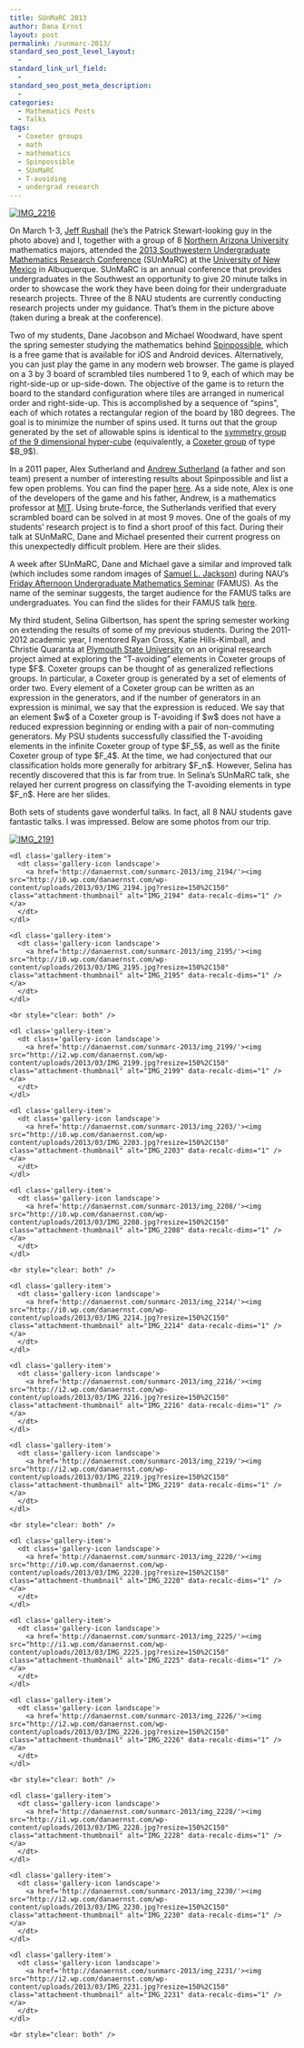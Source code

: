 ```yaml
---
title: SUnMaRC 2013
author: Dana Ernst
layout: post
permalink: /sunmarc-2013/
standard_seo_post_level_layout:
  - 
standard_link_url_field:
  - 
standard_seo_post_meta_description:
  - 
categories:
  - Mathematics Posts
  - Talks
tags:
  - Coxeter groups
  - math
  - mathematics
  - Spinpossible
  - SUnMaRC
  - T-avoiding
  - undergrad research
---
```

<div class="kcite-section" kcite-section-id="685">
  <p>
    <a href="http://i2.wp.com/danaernst.com/wp-content/uploads/2013/03/IMG_2216.jpg"><img src="http://i2.wp.com/danaernst.com/wp-content/uploads/2013/03/IMG_2216.jpg?fit=610%2C610" alt="IMG_2216" class="aligncenter size-full wp-image-697" data-recalc-dims="1" /></a>
  </p>
  
  <p>
    On March 1-3, <a href="https://nau.edu/CEFNS/NatSci/Math/Directory-Full-Time/Rushall-Jeff/">Jeff Rushall</a> (he&#8217;s the Patrick Stewart-looking guy in the photo above) and I, together with a group of 8 <a href="http://nau.edu">Northern Arizona University</a> mathematics majors, attended the <a href="http://sunmarc.org">2013 Southwestern Undergraduate Mathematics Research Conference</a> (SUnMaRC) at the <a href="http://www.unm.edu">University of New Mexico</a> in Albuquerque. SUnMaRC is an annual conference that provides undergraduates in the Southwest an opportunity to give 20 minute talks in order to showcase the work they have been doing for their undergraduate research projects. Three of the 8 NAU students are currently conducting research projects under my guidance. That&#8217;s them in the picture above (taken during a break at the conference).
  </p>
  
  <p>
    Two of my students, Dane Jacobson and Michael Woodward, have spent the spring semester studying the mathematics behind <a href="https://spinpossible.com/index.pl">Spinpossible</a>, which is a free game that is available for iOS and Android devices. Alternatively, you can just play the game in any modern web browser. The game is played on a 3 by 3 board of scrambled tiles numbered 1 to 9, each of which may be right-side-up or up-side-down. The objective of the game is to return the board to the standard configuration where tiles are arranged in numerical order and right-side-up. This is accomplished by a sequence of &#8220;spins&#8221;, each of which rotates a rectangular region of the board by 180 degrees. The goal is to minimize the number of spins used. It turns out that the group generated by the set of allowable spins is identical to the <a href="http://en.wikipedia.org/wiki/Hyperoctahedral_group">symmetry group of the 9 dimensional hyper-cube</a> (equivalently, a <a href="http://en.wikipedia.org/wiki/Coxeter_group">Coxeter group</a> of type $B_9$).
  </p>
  
  <p>
    In a 2011 paper, Alex Sutherland and <a href="http://math.mit.edu/~drew/">Andrew Sutherland</a> (a father and son team) present a number of interesting results about Spinpossible and list a few open problems. You can find the paper <a href="http://arxiv.org/abs/1110.6645">here</a>. As a side note, Alex is one of the developers of the game and his father, Andrew, is a mathematics professor at <a href="http://www.mit.edu">MIT</a>. Using brute-force, the Sutherlands verified that every scrambled board can be solved in at most 9 moves. One of the goals of my students&#8217; research project is to find a short proof of this fact. During their talk at SUnMaRC, Dane and Michael presented their current progress on this unexpectedly difficult problem. Here are their slides.
  </p>
  
  <div>
  </div>
  
  <p>
    A week after SUnMaRC, Dane and Michael gave a similar and improved talk (which includes some random images of <a href="http://en.wikipedia.org/wiki/Samuel_L._Jackson">Samuel L. Jackson</a>) during NAU’s <a href="http://oak.ucc.nau.edu/jws8/FAMUSflyer.pdf">Friday Afternoon Undergraduate Mathematics Seminar</a> (FAMUS). As the name of the seminar suggests, the target audience for the FAMUS talks are undergraduates. You can find the slides for their FAMUS talk <a href="https://speakerdeck.com/dcernst/mathematics-of-the-game-spinpossible-1">here</a>.
  </p>
  
  <p>
    My third student, Selina Gilbertson, has spent the spring semester working on extending the results of some of my previous students. During the 2011-2012 academic year, I mentored Ryan Cross, Katie Hills-Kimball, and Christie Quaranta at <a href="http://plymouth.edu">Plymouth State University</a> on an original research project aimed at exploring the &#8220;T-avoiding&#8221; elements in Coxeter groups of type $F$. Coxeter groups can be thought of as generalized reflections groups. In particular, a Coxeter group is generated by a set of elements of order two. Every element of a Coxeter group can be written as an expression in the generators, and if the number of generators in an expression is minimal, we say that the expression is reduced. We say that an element $w$ of a Coxeter group is T-avoiding if $w$ does not have a reduced expression beginning or ending with a pair of non-commuting generators. My PSU students successfully classified the T-avoiding elements in the infinite Coxeter group of type $F_5$, as well as the finite Coxeter group of type $F_4$. At the time, we had conjectured that our classification holds more generally for arbitrary $F_n$. However, Selina has recently discovered that this is far from true. In Selina&#8217;s SUnMaRC talk, she relayed her current progress on classifying the T-avoiding elements in type $F_n$. Here are her slides.
  </p>
  
  <div>
  </div>
  
  <p>
    Both sets of students gave wonderful talks. In fact, all 8 NAU students gave fantastic talks. I was impressed. Below are some photos from our trip.
  </p>
  
  <div id='gallery-1' class='gallery galleryid-685 gallery-columns-3 gallery-size-thumbnail'>
    <dl class='gallery-item'>
      <dt class='gallery-icon landscape'>
        <a href='http://danaernst.com/sunmarc-2013/img_2191/'><img src="http://i1.wp.com/danaernst.com/wp-content/uploads/2013/03/IMG_2191.jpg?resize=150%2C150" class="attachment-thumbnail" alt="IMG_2191" data-recalc-dims="1" /></a>
      </dt>
    </dl>
    
    <dl class='gallery-item'>
      <dt class='gallery-icon landscape'>
        <a href='http://danaernst.com/sunmarc-2013/img_2194/'><img src="http://i0.wp.com/danaernst.com/wp-content/uploads/2013/03/IMG_2194.jpg?resize=150%2C150" class="attachment-thumbnail" alt="IMG_2194" data-recalc-dims="1" /></a>
      </dt>
    </dl>
    
    <dl class='gallery-item'>
      <dt class='gallery-icon landscape'>
        <a href='http://danaernst.com/sunmarc-2013/img_2195/'><img src="http://i0.wp.com/danaernst.com/wp-content/uploads/2013/03/IMG_2195.jpg?resize=150%2C150" class="attachment-thumbnail" alt="IMG_2195" data-recalc-dims="1" /></a>
      </dt>
    </dl>
    
    <br style="clear: both" />
    
    <dl class='gallery-item'>
      <dt class='gallery-icon landscape'>
        <a href='http://danaernst.com/sunmarc-2013/img_2199/'><img src="http://i2.wp.com/danaernst.com/wp-content/uploads/2013/03/IMG_2199.jpg?resize=150%2C150" class="attachment-thumbnail" alt="IMG_2199" data-recalc-dims="1" /></a>
      </dt>
    </dl>
    
    <dl class='gallery-item'>
      <dt class='gallery-icon landscape'>
        <a href='http://danaernst.com/sunmarc-2013/img_2203/'><img src="http://i0.wp.com/danaernst.com/wp-content/uploads/2013/03/IMG_2203.jpg?resize=150%2C150" class="attachment-thumbnail" alt="IMG_2203" data-recalc-dims="1" /></a>
      </dt>
    </dl>
    
    <dl class='gallery-item'>
      <dt class='gallery-icon landscape'>
        <a href='http://danaernst.com/sunmarc-2013/img_2208/'><img src="http://i0.wp.com/danaernst.com/wp-content/uploads/2013/03/IMG_2208.jpg?resize=150%2C150" class="attachment-thumbnail" alt="IMG_2208" data-recalc-dims="1" /></a>
      </dt>
    </dl>
    
    <br style="clear: both" />
    
    <dl class='gallery-item'>
      <dt class='gallery-icon landscape'>
        <a href='http://danaernst.com/sunmarc-2013/img_2214/'><img src="http://i0.wp.com/danaernst.com/wp-content/uploads/2013/03/IMG_2214.jpg?resize=150%2C150" class="attachment-thumbnail" alt="IMG_2214" data-recalc-dims="1" /></a>
      </dt>
    </dl>
    
    <dl class='gallery-item'>
      <dt class='gallery-icon landscape'>
        <a href='http://danaernst.com/sunmarc-2013/img_2216/'><img src="http://i2.wp.com/danaernst.com/wp-content/uploads/2013/03/IMG_2216.jpg?resize=150%2C150" class="attachment-thumbnail" alt="IMG_2216" data-recalc-dims="1" /></a>
      </dt>
    </dl>
    
    <dl class='gallery-item'>
      <dt class='gallery-icon landscape'>
        <a href='http://danaernst.com/sunmarc-2013/img_2219/'><img src="http://i2.wp.com/danaernst.com/wp-content/uploads/2013/03/IMG_2219.jpg?resize=150%2C150" class="attachment-thumbnail" alt="IMG_2219" data-recalc-dims="1" /></a>
      </dt>
    </dl>
    
    <br style="clear: both" />
    
    <dl class='gallery-item'>
      <dt class='gallery-icon landscape'>
        <a href='http://danaernst.com/sunmarc-2013/img_2220/'><img src="http://i0.wp.com/danaernst.com/wp-content/uploads/2013/03/IMG_2220.jpg?resize=150%2C150" class="attachment-thumbnail" alt="IMG_2220" data-recalc-dims="1" /></a>
      </dt>
    </dl>
    
    <dl class='gallery-item'>
      <dt class='gallery-icon landscape'>
        <a href='http://danaernst.com/sunmarc-2013/img_2225/'><img src="http://i1.wp.com/danaernst.com/wp-content/uploads/2013/03/IMG_2225.jpg?resize=150%2C150" class="attachment-thumbnail" alt="IMG_2225" data-recalc-dims="1" /></a>
      </dt>
    </dl>
    
    <dl class='gallery-item'>
      <dt class='gallery-icon landscape'>
        <a href='http://danaernst.com/sunmarc-2013/img_2226/'><img src="http://i2.wp.com/danaernst.com/wp-content/uploads/2013/03/IMG_2226.jpg?resize=150%2C150" class="attachment-thumbnail" alt="IMG_2226" data-recalc-dims="1" /></a>
      </dt>
    </dl>
    
    <br style="clear: both" />
    
    <dl class='gallery-item'>
      <dt class='gallery-icon landscape'>
        <a href='http://danaernst.com/sunmarc-2013/img_2228/'><img src="http://i1.wp.com/danaernst.com/wp-content/uploads/2013/03/IMG_2228.jpg?resize=150%2C150" class="attachment-thumbnail" alt="IMG_2228" data-recalc-dims="1" /></a>
      </dt>
    </dl>
    
    <dl class='gallery-item'>
      <dt class='gallery-icon landscape'>
        <a href='http://danaernst.com/sunmarc-2013/img_2230/'><img src="http://i2.wp.com/danaernst.com/wp-content/uploads/2013/03/IMG_2230.jpg?resize=150%2C150" class="attachment-thumbnail" alt="IMG_2230" data-recalc-dims="1" /></a>
      </dt>
    </dl>
    
    <dl class='gallery-item'>
      <dt class='gallery-icon landscape'>
        <a href='http://danaernst.com/sunmarc-2013/img_2231/'><img src="http://i2.wp.com/danaernst.com/wp-content/uploads/2013/03/IMG_2231.jpg?resize=150%2C150" class="attachment-thumbnail" alt="IMG_2231" data-recalc-dims="1" /></a>
      </dt>
    </dl>
    
    <br style="clear: both" />
  </div>
  
  <!-- kcite active, but no citations found -->
</div>

<!-- kcite-section 685 -->